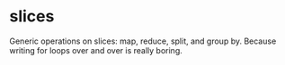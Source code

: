 # slices

Generic operations on slices: map, reduce, split, and group by.
Because writing for loops over and over is really boring.

